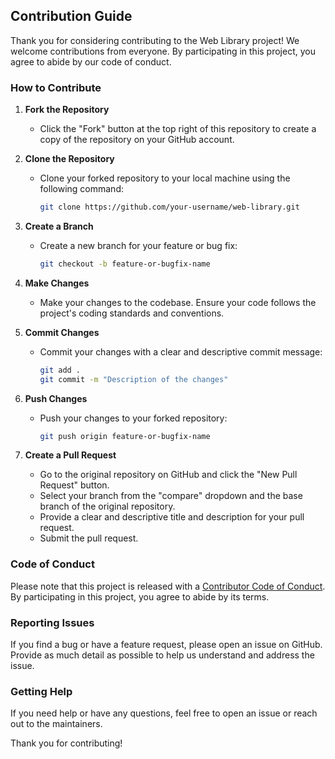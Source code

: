## Contribution Guide

Thank you for considering contributing to the Web Library project! We welcome contributions from everyone. By participating in this project, you agree to abide by our code of conduct.

### How to Contribute

1. **Fork the Repository**
   - Click the "Fork" button at the top right of this repository to create a copy of the repository on your GitHub account.

2. **Clone the Repository**
   - Clone your forked repository to your local machine using the following command:
     ```bash
     git clone https://github.com/your-username/web-library.git
     ```

3. **Create a Branch**
   - Create a new branch for your feature or bug fix:
     ```bash
     git checkout -b feature-or-bugfix-name
     ```

4. **Make Changes**
   - Make your changes to the codebase. Ensure your code follows the project's coding standards and conventions.

5. **Commit Changes**
   - Commit your changes with a clear and descriptive commit message:
     ```bash
     git add .
     git commit -m "Description of the changes"
     ```

6. **Push Changes**
   - Push your changes to your forked repository:
     ```bash
     git push origin feature-or-bugfix-name
     ```

7. **Create a Pull Request**
   - Go to the original repository on GitHub and click the "New Pull Request" button.
   - Select your branch from the "compare" dropdown and the base branch of the original repository.
   - Provide a clear and descriptive title and description for your pull request.
   - Submit the pull request.

### Code of Conduct

Please note that this project is released with a [Contributor Code of Conduct](CODE_OF_CONDUCT.md). By participating in this project, you agree to abide by its terms.

### Reporting Issues

If you find a bug or have a feature request, please open an issue on GitHub. Provide as much detail as possible to help us understand and address the issue.

### Getting Help

If you need help or have any questions, feel free to open an issue or reach out to the maintainers.

Thank you for contributing!